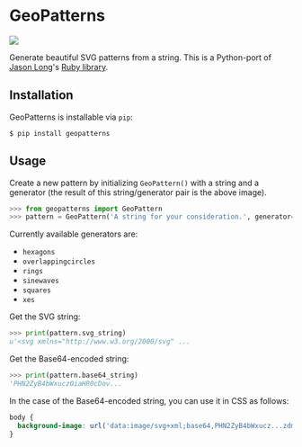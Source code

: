 GeoPatterns
===========

![](https://f.cloud.github.com/assets/1258/2056684/3dc871ee-8ae8-11e3-9864-7285d6bef584.png)

Generate beautiful SVG patterns from a string. This is a Python-port of
[Jason Long][1]'s [Ruby library][2].

[1]: https://github.com/jasonlong/
[2]: https://github.com/jasonlong/geopatterns/

Installation
------------

GeoPatterns is installable via `pip`:

```shell
$ pip install geopatterns
```

Usage
-----

Create a new pattern by initializing `GeoPattern()` with a string and a
generator (the result of this string/generator pair is the above image).

```python
>>> from geopatterns import GeoPattern
>>> pattern = GeoPattern('A string for your consideration.', generator='xes')
```

Currently available generators are:

* `hexagons`
* `overlappingcircles`
* `rings`
* `sinewaves`
* `squares`
* `xes`

Get the SVG string:

```python
>>> print(pattern.svg_string)
u'<svg xmlns="http://www.w3.org/2000/svg" ...
```

Get the Base64-encoded string:

```python
>>> print(pattern.base64_string)
'PHN2ZyB4bWxucz0iaHR0cDov...
```

In the case of the Base64-encoded string, you can use it in CSS as follows:

```css
body {
  background-image: url('data:image/svg+xml;base64,PHN2ZyB4bWxucz...zdmc+');
}
```
